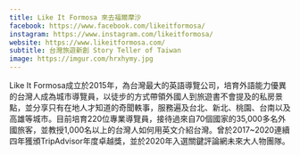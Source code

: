```yaml
---
title: Like It Formosa 來去福爾摩沙
facebook: https://www.facebook.com/likeitformosa/
instagram: https://www.instagram.com/likeitformosa/
website: https://www.likeitformosa.com/
subtitle: 台灣旅遊新創 Story Teller of Taiwan
image: https://imgur.com/hrxhymy.jpg
---
```


Like It Formosa成立於2015年，為台灣最大的英語導覽公司，培育外語能力優異的台灣人成為城市導覽員，以徒步的方式帶領外國人到旅遊書不會提及的私房景點，並分享只有在地人才知道的奇聞軼事，服務遍及台北、新北、桃園、台南以及高雄等城市。目前培育220位專業導覽員，接待過來自70個國家的35,000多名外國旅客，並教授1,000名以上的台灣人如何用英文介紹台灣。曾於2017~2020連續四年獲頒TripAdvisor年度卓越獎，並於2020年入選關鍵評論網未來大人物團隊。